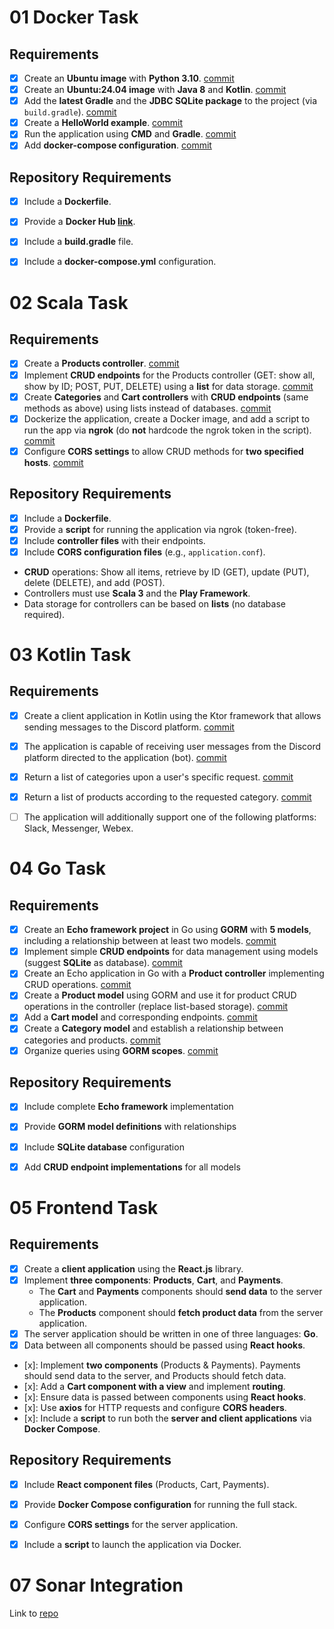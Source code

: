 # 01 Docker Task

## Requirements
- [x] Create an **Ubuntu image** with **Python 3.10**. [commit](https://github.com/GalaxAI/bistech/commit/adc4ddb5217d8489db0338dc7a81cd5a253f4944)
- [x] Create an **Ubuntu:24.04 image** with **Java 8** and **Kotlin**. [commit](https://github.com/GalaxAI/bistech/commit/28e2296a01ccf2f6fa1e54e5ebc195e0d85a81fb)
- [x] Add the **latest Gradle** and the **JDBC SQLite package** to the project (via `build.gradle`). [commit](https://github.com/GalaxAI/bistech/commit/4169ee18cb5f80947fe890be19bf0920c3939f7a)
- [x] Create a **HelloWorld example**. [commit](https://github.com/GalaxAI/bistech/commit/4169ee18cb5f80947fe890be19bf0920c3939f7a)
- [x] Run the application using **CMD** and **Gradle**. [commit](https://github.com/GalaxAI/bistech/commit/4169ee18cb5f80947fe890be19bf0920c3939f7a)
- [x] Add **docker-compose configuration**. [commit](https://github.com/GalaxAI/bistech/commit/c5120458eaa1af5c01800a460c41ac9aefa32eda)
## Repository Requirements
- [x] Include a **Dockerfile**.
- [x] Provide a **Docker Hub [link](https://hub.docker.com/repository/docker/afterhoursbilly/kotlin-gradle-java/general)**.
- [x] Include a **build.gradle** file.
- [x] Include a **docker-compose.yml** configuration.



# 02 Scala Task
## Requirements
- [x] Create a **Products controller**. [commit](https://github.com/GalaxAI/bistech/commit/ebe1968b5af1501393a32f8f7734825effd1f58f)  
- [x] Implement **CRUD endpoints** for the Products controller (GET: show all, show by ID; POST, PUT, DELETE) using a **list** for data storage. [commit](https://github.com/GalaxAI/bistech/commit/ebe1968b5af1501393a32f8f7734825effd1f58f)  
- [x] Create **Categories** and **Cart controllers** with **CRUD endpoints** (same methods as above) using lists instead of databases.  [commit](https://github.com/GalaxAI/bistech/commit/2be4aa9220ff9fd573067d21558eeef9b1fe4408)
- [x] Dockerize the application, create a Docker image, and add a script to run the app via **ngrok** (do **not** hardcode the ngrok token in the script). [commit](https://github.com/GalaxAI/bistech/commit/ebe1968b5af1501393a32f8f7734825effd1f58f)  
- [x] Configure **CORS settings** to allow CRUD methods for **two specified hosts**. [commit](https://github.com/GalaxAI/bistech/commit/2be4aa9220ff9fd573067d21558eeef9b1fe4408)

## Repository Requirements
- [x] Include a **Dockerfile**.  
- [x] Provide a **script** for running the application via ngrok (token-free).  
- [x] Include **controller files** with their endpoints.  
- [x] Include **CORS configuration files** (e.g., `application.conf`).  
- **CRUD** operations: Show all items, retrieve by ID (GET), update (PUT), delete (DELETE), and add (POST).  
- Controllers must use **Scala 3** and the **Play Framework**.  
- Data storage for controllers can be based on **lists** (no database required).

# 03 Kotlin Task


## Requirements
- [x] Create a client application in Kotlin using the Ktor framework that allows sending messages to the Discord platform. [commit](https://github.com/GalaxAI/bistech/commit/3e812c246239910ae3dc171e484eeb68c2fa370c)

- [x] The application is capable of receiving user messages from the Discord platform directed to the application (bot). [commit](https://github.com/GalaxAI/bistech/commit/3e812c246239910ae3dc171e484eeb68c2fa370c)

- [x] Return a list of categories upon a user's specific request. [commit](https://github.com/GalaxAI/bistech/commit/3e812c246239910ae3dc171e484eeb68c2fa370c)

- [x] Return a list of products according to the requested category. [commit](https://github.com/GalaxAI/bistech/commit/3e812c246239910ae3dc171e484eeb68c2fa370c)

- [ ] The application will additionally support one of the following platforms: Slack, Messenger, Webex.

# 04 Go Task

## Requirements
- [x] Create an **Echo framework project** in Go using **GORM** with **5 models**, including a relationship between at least two models. [commit](https://github.com/GalaxAI/bistech/commit/c9031fc7b2550ba0f220ecaa00703de44ccfd2b6)
- [x] Implement simple **CRUD endpoints** for data management using models (suggest **SQLite** as database).  [commit](https://github.com/GalaxAI/bistech/commit/c9031fc7b2550ba0f220ecaa00703de44ccfd2b6)
- [x] Create an Echo application in Go with a **Product controller** implementing CRUD operations. [commit](https://github.com/GalaxAI/bistech/commit/2c4eb0f98412f2b8449f5c67e2305456c678d18d)
- [x] Create a **Product model** using GORM and use it for product CRUD operations in the controller (replace list-based storage). [commit](https://github.com/GalaxAI/bistech/commit/34686621c687f158a821baef58be22ca203fcfb3)
- [x] Add a **Cart model** and corresponding endpoints. [commit](https://github.com/GalaxAI/bistech/commit/34686621c687f158a821baef58be22ca203fcfb3)
- [x] Create a **Category model** and establish a relationship between categories and products. [commit](https://github.com/GalaxAI/bistech/commit/c9031fc7b2550ba0f220ecaa00703de44ccfd2b6)
- [x] Organize queries using **GORM scopes**. [commit](https://github.com/GalaxAI/bistech/commit/c9031fc7b2550ba0f220ecaa00703de44ccfd2b6)

## Repository Requirements
- [x] Include complete **Echo framework** implementation
- [x] Provide **GORM model definitions** with relationships
- [x] Include **SQLite database** configuration
- [x] Add **CRUD endpoint implementations** for all models


# 05 Frontend Task

## Requirements
- [x] Create a **client application** using the **React.js** library.
- [x] Implement **three components**: **Products**, **Cart**, and **Payments**.
  - The **Cart** and **Payments** components should **send data** to the server application.
  - The **Products** component should **fetch product data** from the server application.
- [x] The server application should be written in one of three languages: **Go**.
- [x] Data between all components should be passed using **React hooks**.

- [x]: Implement **two components** (Products & Payments). Payments should send data to the server, and Products should fetch data.
- [x]: Add a **Cart component with a view** and implement **routing**.
- [x]: Ensure data is passed between components using **React hooks**.
- [x]: Use **axios** for HTTP requests and configure **CORS headers**.
- [x]: Include a **script** to run both the **server and client applications** via **Docker Compose**.

## Repository Requirements
- [x] Include **React component files** (Products, Cart, Payments).
- [x] Provide **Docker Compose configuration** for running the full stack.
- [x] Configure **CORS settings** for the server application.
- [x] Include a **script** to launch the application via Docker.


# 07 Sonar Integration

Link to [repo](https://github.com/GalaxAI/07_sonar)